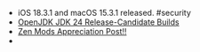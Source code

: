 - iOS 18.3.1 and macOS 15.3.1 released. #security
- [OpenJDK JDK 24 Release-Candidate Builds](https://jdk.java.net/24/)
- [Zen Mods Appreciation Post!!](https://www.reddit.com/r/zen_browser/comments/1imj8y6/zen_mods_appreciation_post/)
-